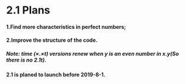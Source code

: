 # 2.1 Plans
#### 1.Find more characteristics in perfect numbers;
#### 2.Improve the structure of the code.
##### Note: time (×.×t) versions renew when y is an even number in x.y(So there is no 2.1t).
#### 2.1 is planed to launch before 2019-8-1.
